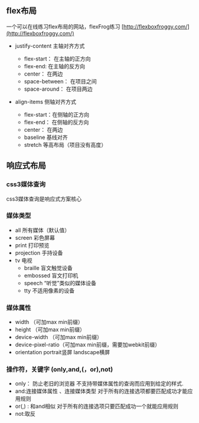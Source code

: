 ## flex布局

  一个可以在线练习flex布局的网站，flexFrog练习 [http://flexboxfroggy.com/](http://flexboxfroggy.com/)

- justify-content 主轴对齐方式
  - flex-start：  在主轴的正方向
  - flex-end:  在主轴的反方向
  - center：   在两边
  - space-between： 在项目之间
  - space-around：  在项目两边

- align-items 侧轴对齐方式
  - flex-start：在侧轴的正方向
  - flex-end：    在侧轴的反方向
  - center：  在两边
  - baseline    基线对齐
  - stretch  等高布局（项目没有高度）

## 响应式布局

### css3媒体查询

css3媒体查询是响应式方案核心

### 媒体类型

- all                  所有媒体（默认值）
- screen           彩色屏幕
- print              打印预览
- projection     手持设备
- tv                   电视
  - braille           盲文触觉设备
  - embossed     盲文打印机
  - speech        “听觉”类似的媒体设备
  - tty                 不适用像素的设备

### 媒体属性

- width      （可加max min前缀）
- height      （可加max min前缀）
- device-width    （可加max min前缀）
- device-pixel-ratio（可加max min前缀，需要加webkit前缀）
- orientation   portrait竖屏 landscape横屏

### 操作符，关键字 (only,and,(，or),not)

- only： 防止老旧的浏览器  不支持带媒体属性的查询而应用到给定的样式.
- and:连接媒体属性 、连接媒体类型 对于所有的连接选项都要匹配成功才能应用规则
- or(,) : 和and相似 对于所有的连接选项只要匹配成功一个就能应用规则
- not:取反
